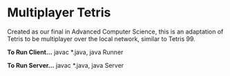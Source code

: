 # Multiplayer Tetris
Created as our final in Advanced Computer Science, this is an adaptation of Tetris to be multiplayer over the local network, similar to Tetris 99.  

**To Run Client...**
javac \*.java, 
java Runner

**To Run Server...**
javac \*.java, 
java Server
